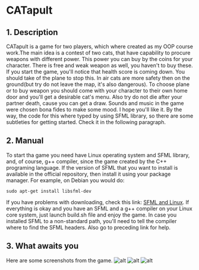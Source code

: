 # CATapult
## 1. Description
CATapult is a game for two players, which where created as my OOP course work.The main idea is a contest of two cats, that have capability to procure weapons with different power. This power you can buy by the coins for your character. There is free and weak weapon as well, you haven't to buy these. If you start the game, you'll notice that health score is coming down. You should take of the plane to stop this. In air cats are more safety then on the ground(but try do not leave the map, it's also dangerous). To choose plane or to buy weapon you should come with your character to their own home door and you'll get a desirable cat's menu. Also try do not die after your partner death, cause you can get a draw. Sounds and music in the game were chosen bona fides to make some mood. I hope you'll like it. By the way, the code for this where typed by using SFML library, so there are some subtleties for getting started. Check it in the following paragraph.
## 2. Manual
To start tha game you need have Linux operating system and SFML library, and, of course, g++ compiler, since the game created by the C++ programing language. If the version of SFML that you want to install is available in the official repository, then install it using your package manager. For example, on Debian you would do:

` sudo apt-get install libsfml-dev `

If you have problems with downloading, check this link: [SFML and Linux](https://www.sfml-dev.org/tutorials/2.5/start-linux.php). If everything is okay and you have an SFML and a g++ compiler on your Linux core system, just launch build.sh file and enjoy the game. In case you installed SFML to a non-standard path, you'll need to tell the compiler where to find the SFML headers. Also go to preceding link for help.
## 3. What awaits you
Here are some screenshots from the game.
![alt](/Introduce_pctrs/img3.png)
![alt](/Introduce_pctrs/img1.png)
![alt](/Introduce_pctrs/img2.png)
